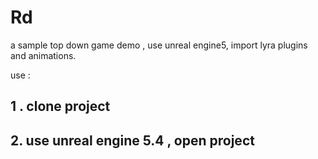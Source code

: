 # Rd

 a sample top down game demo ,   use unreal engine5, import lyra plugins and animations.

 use :

 ## 1 . clone project 
 ## 2. use unreal engine 5.4 ,   open project
